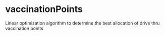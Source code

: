 # vaccinationPoints
Linear optimization algorithm to determine the best allocation of drive thru vaccination points
